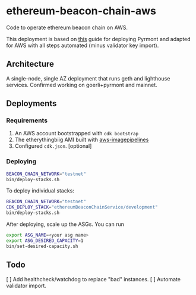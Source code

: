 # ethereum-beacon-chain-aws
Code to operate ethereum beacon chain on AWS.  

This deployment is based on [this](https://someresat.medium.com/guide-to-staking-on-ethereum-2-0-ubuntu-pyrmont-lighthouse-a634d3b87393) guide for deploying Pyrmont and adapted for AWS with all steps automated (minus validator key import).

## Architecture
A single-node, single AZ deployment that runs geth and lighthouse services.  Confirmed working on goerli+pyrmont and mainnet.

## Deployments
### Requirements
1. An AWS account bootstrapped with `cdk bootstrap`
2. The etherythingbiig AMI built with [aws-imagepipelines](https://github.com/juliosantos84/aws-imagepipelines)
3. Configured `cdk.json`. [optional]

### Deploying
```bash
BEACON_CHAIN_NETWORK="testnet"
bin/deploy-stacks.sh
```

To deploy individual stacks:
```bash
BEACON_CHAIN_NETWORK="testnet"
CDK_DEPLOY_STACK="ethereumBeaconChainService/development" 
bin/deploy-stacks.sh
```

After deploying, scale up the ASGs.  You can run 
```bash
export ASG_NAME=<your asg name> 
export ASG_DESIRED_CAPACITY=1 
bin/set-desired-capacity.sh
```
## Todo
[ ] Add healthcheck/watchdog to replace "bad" instances.
[ ] Automate validator import.
